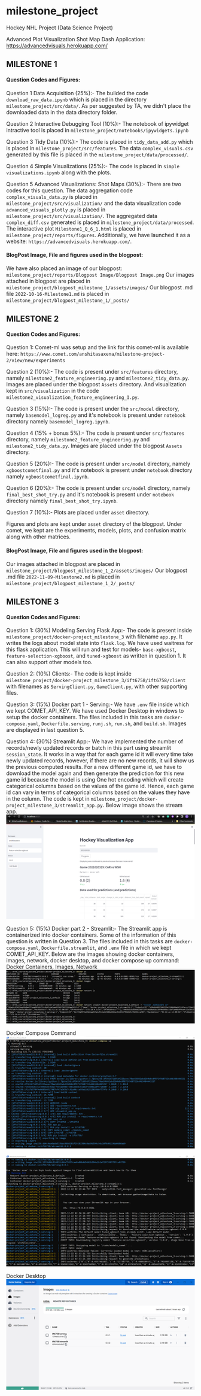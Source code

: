 # milestone_project
Hockey NHL Project (Data Science Project)

Advanced Plot Visualization Shot Map Dash Application: https://advancedvisuals.herokuapp.com/

## MILESTONE 1
#### Question Codes and Figures:

Question 1 Data Acquisition (25%):-
The builded the code `download_raw_data.ipynb` which is placed in the directory `milestone_project/src/data/`. As per suggested by TA, we didn't place the downloaded data in the data directory folder.

Question 2 Interactive Debugging Tool (10%):-
The notebook of ipywidget intractive tool is placed in `milestone_project/notebooks/ipywidgets.ipynb`

Question 3 Tidy Data (10%):-
The code is placed in `tidy_data_add.py` which is placed in `milestone_project/src/features`. The data `complex_visuals.csv` generated by this file is placed in the `milestone_project/data/processed/`.

Question 4 Simple Visualizations (25%):-
The code is placed in `simple visualizations.ipynb` along with the plots.

Question 5 Advanced Visualizations: Shot Maps (30%):-
There are two codes for this question. The data aggregation code `complex_visuals_data.py` is placed in `milestone_project/src/visualization/` and the data visualization code `advanced_visuals_plotly.py` is placed in `milestone_project/src/visualization/`. The aggregated data `complex_diff.csv` generated is placed in `milestone_project/data/processed`. The interactive plot `Milestone1_Q_6_1.html` is placed in `milestone_project/reports/figures`. Additionally, we have launched it as a website: `https://advancedvisuals.herokuapp.com/`.

#### BlogPost Image, File and figures used in the blogpost:

We have also placed an image of our blogpost: `milestone_project/reports/Blogpost Image/Blogpost Image.png`
Our images attached in blogpost are placed in `milestone_project/blogpost_milestone_1/assets/images/`
Our blogpost .md file `2022-10-16-Milestone1.md` is placed in `milestone_project/blogpost_milestone_1/_posts/`


## MILESTONE 2
#### Question Codes and Figures:

Question 1:
Comet-ml was setup and the link for this comet-ml is available here: `https://www.comet.com/anshitasaxena/milestone-project-2/view/new/experiments`

Question 2 (10%):-
The code is present under `src/features` directory, namely `milestone2_feature_engineering.py` and `milestone2_tidy_data.py`. Images are placed under the blogpost `Assets` directory. And visualization kept in `src/visualization` in the code `milestone2_visualization_feature_engineering_I.py`.

Question 3 (15%):-
The code is present under the `src/model` directory, namely `basemodel_logreg.py` and it's notebook is present under `notebook` directory namely `basemodel_logreg.ipynb`.

Question 4 (15% + bonus 5%):-
The code is present under `src/features` directory, namely `milestone2_feature_engineering.py` and `milestone2_tidy_data.py`. Images are placed under the blogpost `Assets` directory. 

Question 5 (20%):-
The code is present under `src/model` directory, namely `xgboostcometfinal.py` and it's notebook is present under `notebook` directory namely `xgboostcometfinal.ipynb`.

Question 6 (20%):-
The code is present under `src/model` directory, namely `final_best_shot_try.py` and it's notebook is present under `notebook` directory namely `final_best_shot_try.ipynb`.

Question 7 (10%):-
Plots are placed under `asset` directory.

Figures and plots are kept under `asset` directory of the blogpost. Under comet, we kept are the experiments, models, plots, and confusion matrix along with other matrices.

#### BlogPost Image, File and figures used in the blogpost:

Our images attached in blogpost are placed in `milestone_project/blogpost_milestone_1_2/assets/images/`
Our blogpost .md file `2022-11-09-Milestone2.md` is placed in `milestone_project/blogpost_milestone_1_2/_posts/`

## MILESTONE 3
#### Question Codes and Figures:

Question 1: (30%) Modeling Serving Flask App:-
The code is present inside `milestone_project/docker-project_milestone_3` with filename `app.py`. It writes the logs about model state into `flask.log`. We have used waitress for this flask application.
This will run and test for models- `base-xgboost`, `feature-selection-xgboost`, and `tuned-xgboost` as written in question 1. It can also support other models too.


Question 2: (10%) Clients:-
The code is kept inside `milestone_project/docker-project_milestone_3/ift6758/ift6758/client` with filenames as `ServingClient.py`, `GameClient.py`, with other supporting files.


Question 3: (15%) Docker part 1 - Serving:-
We have `.env` file inside which we kept COMET_API_KEY. We have used Docker Desktop in windows to setup the docker containers. The files included in this tasks are `docker-compose.yaml`, `Dockerfile.serving`, `runj.sh`, `run.sh`, and `build.sh`. 
Images are displayed in last question 5.


Question 4: (30%) Streamlit App:-
We have implemented the number of records/newly updated records or batch in this part using streamlit `session_state`. 
It works in a way that for each game id it will every time take newly updated records, however, if there are no new records, it will show us the previous computed results. For a new different game id, we have to download the model again and then generate the prediction for this new game id because the model is using One hot encoding which will create categorical columns based on the values of the game id. Hence, each game id can vary in terms of categorical columns based on the values they have in the column.
The code is kept in `milestone_project/docker-project_milestone_3/streamlit_app.py`.
Below image shows the stream app.
![Streamlit App](https://github.com/Anshita1Saxena/milestone_project/blob/anshita/docker-project_milestone_3/figures/streamlit_app.png)


Question 5: (15%) Docker part 2 - Streamlit:-
The Streamlit app is containerized into docker containers. Some of the information of this question is written in Question 3. The files included in this tasks are `docker-compose.yaml`, `Dockerfile.streamlit`, and `.env` file in which we kept COMET_API_KEY.
Below are the images showing docker containers, images, network, docker desktop, and docker compose up command:
Docker Containers, Images, Network
![Docker Containers Status](https://github.com/Anshita1Saxena/milestone_project/blob/anshita/docker-project_milestone_3/figures/docker_containers_status.png)

Docker Compose Command
![Docker Compose UP](https://github.com/Anshita1Saxena/milestone_project/blob/anshita/docker-project_milestone_3/figures/docker_compose_up_1.png)

![Docker Compose UP](https://github.com/Anshita1Saxena/milestone_project/blob/anshita/docker-project_milestone_3/figures/docker_compose_up_2.png)

Docker Desktop
![Docker Desktop Image](https://github.com/Anshita1Saxena/milestone_project/blob/anshita/docker-project_milestone_3/figures/docker_desktop_images.png)
